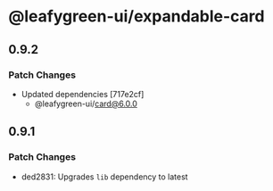 # @leafygreen-ui/expandable-card

## 0.9.2

### Patch Changes

- Updated dependencies [717e2cf]
  - @leafygreen-ui/card@6.0.0

## 0.9.1

### Patch Changes

- ded2831: Upgrades `lib` dependency to latest
